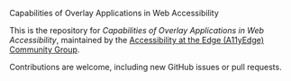 Capabilities of Overlay Applications in Web Accessibility

This is the repository for *Capabilities of Overlay Applications in Web Accessibility*, maintained by the [Accessibility at the Edge (A11yEdge) Community Group](https://www.w3.org/community/a11yedge/).

Contributions are welcome, including new GitHub issues or pull requests.
